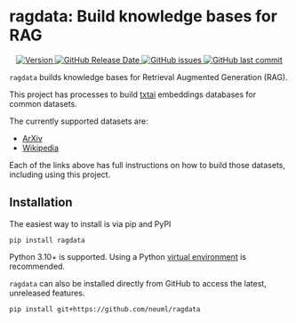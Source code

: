 # ragdata: Build knowledge bases for RAG

<p align="center">
    <a href="https://github.com/neuml/ragdata/releases">
        <img src="https://img.shields.io/github/release/neuml/ragdata.svg?style=flat&color=success" alt="Version"/>
    </a>
    <a href="https://github.com/neuml/ragdata/releases">
        <img src="https://img.shields.io/github/release-date/neuml/ragdata.svg?style=flat&color=blue" alt="GitHub Release Date"/>
    </a>
    <a href="https://github.com/neuml/ragdata/issues">
        <img src="https://img.shields.io/github/issues/neuml/ragdata.svg?style=flat&color=success" alt="GitHub issues"/>
    </a>
    <a href="https://github.com/neuml/ragdata">
        <img src="https://img.shields.io/github/last-commit/neuml/ragdata.svg?style=flat&color=blue" alt="GitHub last commit"/>
    </a>
</p>

`ragdata` builds knowledge bases for Retrieval Augmented Generation (RAG).

This project has processes to build [txtai](https://github.com/neuml/txtai) embeddings databases for common datasets.

The currently supported datasets are:

- [ArXiv](https://huggingface.co/NeuML/txtai-arxiv)
- [Wikipedia](https://huggingface.co/NeuML/txtai-wikipedia)

Each of the links above has full instructions on how to build those datasets, including using this project.

## Installation
The easiest way to install is via pip and PyPI

```
pip install ragdata
```

Python 3.10+ is supported. Using a Python [virtual environment](https://docs.python.org/3/library/venv.html) is recommended.

`ragdata` can also be installed directly from GitHub to access the latest, unreleased features.

```
pip install git+https://github.com/neuml/ragdata
```
